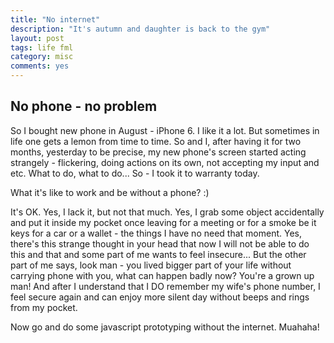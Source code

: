 ```yaml
---
title: "No internet"
description: "It's autumn and daughter is back to the gym"
layout: post
tags: life fml
category: misc
comments: yes
---
```

## No phone - no problem

So I bought new phone in August - iPhone 6. I like it a lot. But sometimes in life one gets a lemon from time to time. So and I, after having it for two months, yesterday to be precise, my new phone's screen started acting strangely - flickering, doing actions on its own, not accepting my input and etc. What to do, what to do... So - I took it to warranty today.

What it's like to work and be without a phone? :)

It's OK. Yes, I lack it, but not that much. Yes, I grab some object accidentally and put it inside my pocket once leaving for a meeting or for a smoke be it keys for a car or a wallet - the things I have no need that moment. Yes, there's this strange thought in your head that now I will not be able to do this and that and some part of me wants to feel insecure... But the other part of me says, look man - you lived bigger part of your life without carrying phone with you, what can happen badly now? You're a grown up man! And after I understand that I DO remember my wife's phone number, I feel secure again and can enjoy more silent day without beeps and rings from my pocket.

Now go and do some javascript prototyping without the internet. Muahaha!
